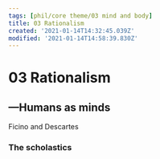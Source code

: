 ```yaml
---
tags: [phil/core theme/03 mind and body]
title: 03 Rationalism
created: '2021-01-14T14:32:45.039Z'
modified: '2021-01-14T14:58:39.830Z'
---
```


# 03 Rationalism
## —Humans as minds

Ficino and Descartes



### The scholastics

